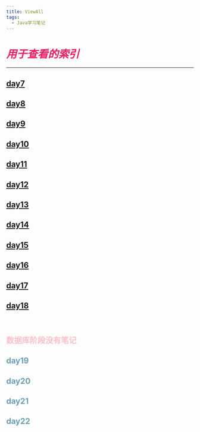 ```yaml
---
title: ViewAll
tags:
  - Java学习笔记
---
```


# _<font color=E91E63> 用于查看的索引 </font>_
* * * * * *

## [day7](https://ba1oretto.com/_posts/1970-01-01-day7)
## [day8](https://ba1oretto.com/_posts/1970-01-01-day8)
## [day9](https://ba1oretto.com/_posts/1970-01-01-day9)
## [day10](https://ba1oretto.com/_posts/1970-01-01-day10)
## [day11](https://ba1oretto.com/_posts/1970-01-01-day11)
## [day12](https://ba1oretto.com/_posts/1970-01-01-day12)
## [day13](https://ba1oretto.com/_posts/1970-01-01-day13)
## [day14](https://ba1oretto.com/_posts/1970-01-01-day14)
## [day15](https://ba1oretto.com/_posts/1970-01-01-day15)
## [day16](https://ba1oretto.com/_posts/1970-01-01-day16)
## [day17](https://ba1oretto.com/_posts/1970-01-01-day17)
## [day18](https://ba1oretto.com/_posts/1970-01-01-day18)
<br/>

## <font color=FFC0CB> 数据库阶段没有笔记 </font>
## <font color=6A9FB5> day19 </font>
## <font color=6A9FB5> day20 </font>
## <font color=6A9FB5> day21 </font>
## <font color=6A9FB5> day22 </font>